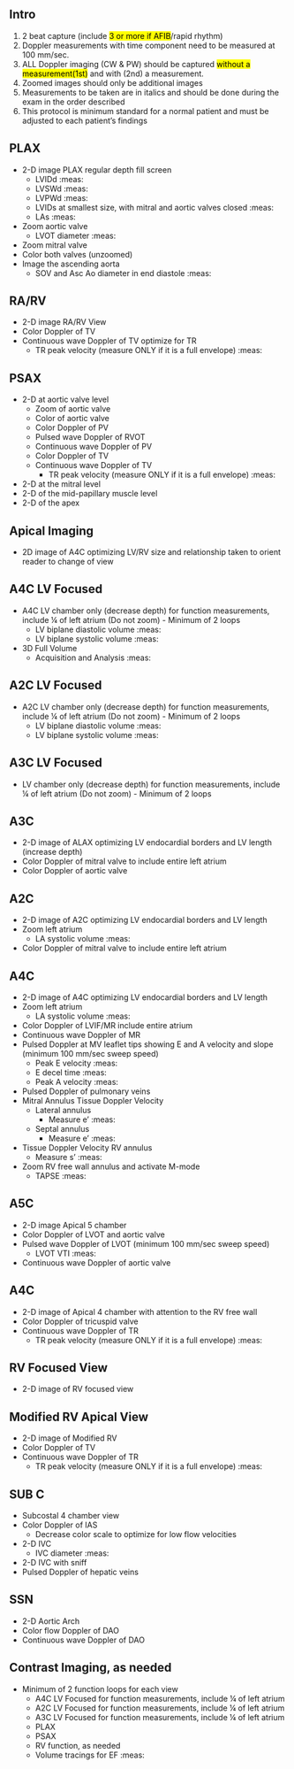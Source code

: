 ## Intro
1. 2 beat capture (include <mark>3 or more if AFIB</mark>/rapid rhythm)
2. Doppler measurements with time component need to be measured at 100 mm/sec.
3. ALL Doppler imaging (CW & PW) should be captured <mark>without a measurement(1st)</mark> and with (2nd) a measurement.
4. Zoomed images should only be additional images
5. Measurements to be taken are in italics and should be done during the exam in the order described
6. This protocol is minimum standard for a normal patient and must be adjusted to each patient’s findings


## PLAX

- 2-D image PLAX regular depth fill screen
  - LVIDd :meas:
  - LVSWd :meas:
  - LVPWd :meas:
  - LVIDs at smallest size, with mitral and aortic valves closed :meas:
  - LAs :meas:
- Zoom aortic valve
  - LVOT diameter :meas:
- Zoom mitral valve
- Color both valves (unzoomed)
- Image the ascending aorta
  - SOV and Asc Ao diameter in end diastole :meas:

## RA/RV 

- 2-D image RA/RV View
- Color Doppler of TV
- Continuous wave Doppler of TV optimize for TR
  - TR peak velocity (measure ONLY if it is a full envelope) :meas:

## PSAX

- 2-D at aortic valve level
  - Zoom of aortic valve
  - Color of aortic valve
  - Color Doppler of PV
  - Pulsed wave Doppler of RVOT
  - Continuous wave Doppler of PV
  - Color Doppler of TV
  - Continuous wave Doppler of TV
    - TR peak velocity (measure ONLY if it is a full envelope) :meas:
- 2-D at the mitral level
- 2-D of the mid-papillary muscle level
- 2-D of the apex

## Apical Imaging

- 2D image of A4C optimizing LV/RV size and relationship taken to orient reader to change of view

## A4C LV Focused

- A4C LV chamber only (decrease depth) for function measurements, include ¼ of left atrium (Do not zoom) - Minimum of 2 loops
  - LV biplane diastolic volume :meas:
  - LV biplane systolic volume :meas:
- 3D Full Volume 
  - Acquisition and Analysis :meas:

## A2C LV Focused

- A2C LV chamber only (decrease depth) for function measurements, include ¼ of left atrium (Do not zoom) - Minimum of 2 loops
  - LV biplane diastolic volume :meas:
  - LV biplane systolic volume :meas:

## A3C LV Focused

- LV chamber only (decrease depth) for function measurements, include ¼ of left atrium (Do not zoom) - Minimum of 2 loops

## A3C 
- 2-D image of ALAX optimizing LV endocardial borders and LV length (increase depth)
- Color Doppler of mitral valve to include entire left atrium
- Color Doppler of aortic valve

## A2C

- 2-D image of A2C optimizing LV endocardial borders and LV length
- Zoom left atrium
  - LA systolic volume :meas:
- Color Doppler of mitral valve to include entire left atrium

## A4C

- 2-D image of A4C optimizing LV endocardial borders and LV length
- Zoom left atrium
  - LA systolic volume :meas:
- Color Doppler of LVIF/MR include entire atrium
- Continuous wave Doppler of MR
- Pulsed Doppler at MV leaflet tips showing E and A velocity and slope (minimum 100 mm/sec sweep speed)
  - Peak E velocity :meas:
  - E decel time :meas:
  - Peak A velocity :meas:
- Pulsed Doppler of pulmonary veins
- Mitral Annulus Tissue Doppler Velocity
  - Lateral annulus
    - Measure e’ :meas:
  - Septal annulus
    - Measure e’ :meas:
- Tissue Doppler Velocity RV annulus
  - Measure s’ :meas:
- Zoom RV free wall annulus and activate M-mode
  - TAPSE :meas:

## A5C

- 2-D image Apical 5 chamber
- Color Doppler of LVOT and aortic valve
- Pulsed wave Doppler of LVOT (minimum 100 mm/sec sweep speed)
  - LVOT VTI :meas:
- Continuous wave Doppler of aortic valve

## A4C

- 2-D image of Apical 4 chamber with attention to the RV free wall
- Color Doppler of tricuspid valve
- Continuous wave Doppler of TR
  - TR peak velocity (measure ONLY if it is a full envelope) :meas:

## RV Focused View

- 2-D image of RV focused view

## Modified RV Apical View

- 2-D image of Modified RV
- Color Doppler of TV
- Continuous wave Doppler of TR
  - TR peak velocity (measure ONLY if it is a full envelope) :meas:

## SUB C

- Subcostal 4 chamber view
- Color Doppler of IAS
  - Decrease color scale to optimize for low flow velocities
- 2-D IVC
  - IVC diameter :meas:
- 2-D IVC with sniff
- Pulsed Doppler of hepatic veins

## SSN

- 2-D Aortic Arch
- Color flow Doppler of DAO
- Continuous wave Doppler of DAO

## Contrast Imaging, as needed

- Minimum of 2 function loops for each view
  - A4C LV Focused for function measurements, include ¼ of left atrium 
  - A2C LV Focused for function measurements, include ¼ of left atrium 
  - A3C LV Focused for function measurements, include ¼ of left atrium 
  - PLAX
  - PSAX
  - RV function, as needed
  - Volume tracings for EF :meas:

